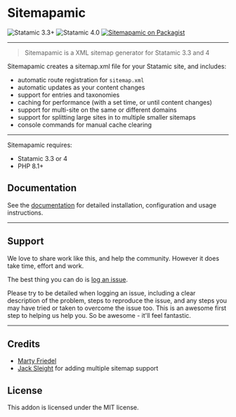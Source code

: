 # Sitemapamic

<!-- statamic:hide -->

![Statamic 3.3+](https://img.shields.io/badge/Statamic-3.3+-FF269E?style=for-the-badge&link=https://statamic.com)
![Statamic 4.0](https://img.shields.io/badge/Statamic-4.0-FF269E?style=for-the-badge&link=https://statamic.com)
[![Sitemapamic on Packagist](https://img.shields.io/packagist/v/mitydigital/sitemapamic?style=for-the-badge)](https://packagist.org/packages/mitydigital/sitemapamic/stats)

---

<!-- /statamic:hide -->

> Sitemapamic is a XML sitemap generator for Statamic 3.3 and 4

Sitemapamic creates a sitemap.xml file for your Statamic site, and includes:

- automatic route registration for `sitemap.xml`
- automatic updates as your content changes
- support for entries and taxonomies
- caching for performance (with a set time, or until content changes)
- support for multi-site on the same or different domains
- support for splitting large sites in to multiple smaller sitemaps
- console commands for manual cache clearing

---

Sitemapamic requires:

- Statamic 3.3 or 4 
- PHP 8.1+

## Documentation

See the [documentation](https://docs.mity.com.au/sitemapamic) for detailed installation, configuration and usage
instructions.

---

## Support

We love to share work like this, and help the community. However it does take time, effort and work.

The best thing you can do is [log an issue](../../issues).

Please try to be detailed when logging an issue, including a clear description of the problem, steps to reproduce the
issue, and any steps you may have tried or taken to overcome the issue too. This is an awesome first step to helping us
help you. So be awesome - it'll feel fantastic.

---

## Credits

- [Marty Friedel](https://github.com/martyf)
- [Jack Sleight](https://github.com/jacksleight) for adding multiple sitemap support

## License

This addon is licensed under the MIT license.
